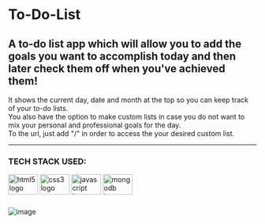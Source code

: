 # To-Do-List
## A to-do list app which will allow you to add the goals you want to accomplish today and then later check them off when you've achieved them! <br/>
It shows the current day, date and month at the top so you can keep track of your to-do lists. </br>
You also have the option to make custom lists in case you do not want to mix your personal and professional goals for the day. </br>
To the url, just add "/<customListName>" in order to access the your desired custom list. </br>

---

### TECH STACK USED: 
<div>
  <img src="https://cdn.jsdelivr.net/gh/devicons/devicon/icons/html5/html5-original.svg" height="41" width="60" alt="html5 logo"  />
  <img src="https://cdn.jsdelivr.net/gh/devicons/devicon/icons/css3/css3-original.svg" height="41" width="60" alt="css3 logo"  />
  <img src="https://cdn.jsdelivr.net/gh/devicons/devicon/icons/javascript/javascript-original.svg" height="41" width="60" alt="javascript logo"  />
  <img src="https://cdn.jsdelivr.net/gh/devicons/devicon/icons/mongodb/mongodb-original.svg" height="41" width="60" alt="mongodb logo"  />
</div>

###

![image](https://github.com/pree251/To-do-list-v1/assets/68124103/11413a55-25a8-470c-959d-50b4c1fc4367)

